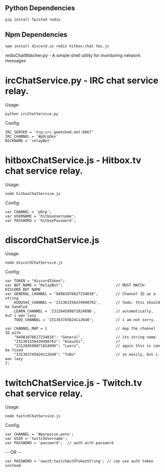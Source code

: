 ## Python Dependencies
```
pip install Twisted redis
```
## Npm Dependencies
```
npm install discord.io redis hitbox-chat tmi.js
```

redisChatWatcher.py - A simple shell utility for monitoring network messages


# ircChatService.py - IRC chat service relay.

Usage:
```
python ircChatService.py
```

Config:
```
IRC_SERVER = 'tcp:irc.geekshed.net:6667'
IRC_CHANNEL = '#p0rpDev'
NICKNAME = 'relayBot'
```

# hitboxChatService.js - Hitbox.tv chat service relay.

Usage:
```
node hitboxChatService.js
```

Config:
```
var CHANNEL = 'p0rp';
var USERNAME = 'hitboxUsername';
var PASSWORD = 'hitboxPassword';
```

# discordChatService.js

Usage:
```
node discordChatService.js
```

Config:
```
var TOKEN = "discordToken";
var BOT_NAME = "RelayBot";                        // MUST MATCH DISCORD BOT NAME
var GENERAL_CHANNEL = "94981076627234816",        // Channel ID as a string
    KUOUSHI_CHANNEL = '231361556439498762',       // todo: this should be handled
    LEARN_CHANNEL = '231204589871824896',         // automatically, but i was lazy
    TODO_CHANNEL = '231363745824112640';          // i am not sorry.

var CHANNEL_MAP = {                               // map the channel ID with
    "94981076627234816": "General",               // its string name.
    "231361556439498762": "Kuoushi",              //
    "231204589871824896": "Learn",                // again this is can be fixed
    "231363745824112640": "ToDo"                  // so easily, but i was lazy
};
```

# twitchChatService.js - Twitch.tv chat service relay.
Usage:
```
node twitchChatService.js
```

Config:
```
var CHANNEL = '#porpoise_pete';
var USER = 'twitchUsername';
var PASSWORD = 'password';  // auth with password
```
-- OR --
```
var PASSWORD = 'oauth:twitchAuthTokenString'; // can use auth token instead
```